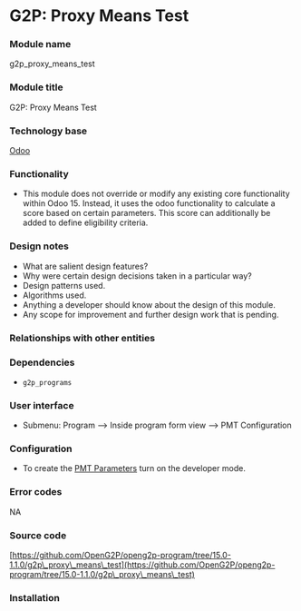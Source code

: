 # G2P: Proxy Means Test

### Module name

g2p\_proxy\_means\_test

### Module title

G2P: Proxy Means Test

### Technology base

[Odoo](https://www.odoo.com/)

### Functionality

* This module does not override or modify any existing core functionality within Odoo 15. Instead, it uses the odoo functionality to calculate a score based on certain parameters. This score can additionally be added to define eligibility criteria.

### Design notes

* What are salient design features?
* Why were certain design decisions taken in a particular way?
* Design patterns used.
* Algorithms used.
* Anything a developer should know about the design of this module.
* Any scope for improvement and further design work that is pending.

### Relationships with other entities

### Dependencies

* `g2p_programs`

### User interface

* Submenu: Program --> Inside program form view --> PMT Configuration

### Configuration

* To create the [PMT Parameters](broken-reference) turn on the developer mode.

### Error codes

NA

### Source code

[https://github.com/OpenG2P/openg2p-program/tree/15.0-1.1.0/g2p\_proxy\_means\_test](https://github.com/OpenG2P/openg2p-program/tree/15.0-1.1.0/g2p\_proxy\_means\_test)

### Installation

###
